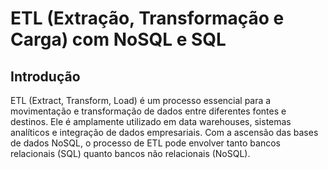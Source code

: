 # ETL (Extração, Transformação e Carga) com NoSQL e SQL

## Introdução
ETL (Extract, Transform, Load) é um processo essencial para a movimentação e transformação de dados entre diferentes fontes e destinos. Ele é amplamente utilizado em data warehouses, sistemas analíticos e integração de dados empresariais. Com a ascensão das bases de dados NoSQL, o processo de ETL pode envolver tanto bancos relacionais (SQL) quanto bancos não relacionais (NoSQL).